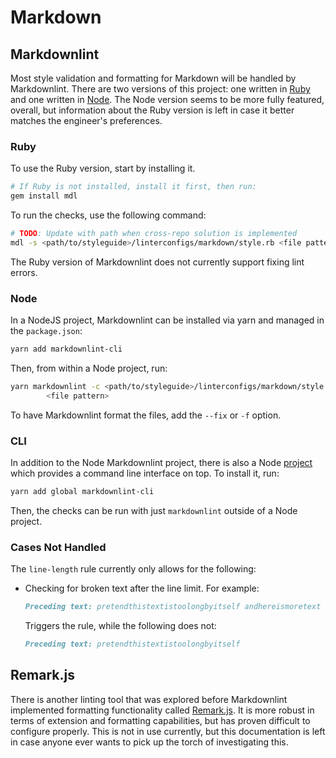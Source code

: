 # Markdown

## Markdownlint

Most style validation and formatting for Markdown will be handled by Markdownlint. There are two versions of this
project: one written in [Ruby](https://github.com/markdownlint/markdownlint) and one written in
[Node](https://github.com/DavidAnson/markdownlint). The Node version seems to be more fully featured, overall, but
information about the Ruby version is left in case it better matches the engineer's preferences.

### Ruby

To use the Ruby version, start by installing it.

```bash
# If Ruby is not installed, install it first, then run:
gem install mdl
```

To run the checks, use the following command:

```bash
# TODO: Update with path when cross-repo solution is implemented
mdl -s <path/to/styleguide>/linterconfigs/markdown/style.rb <file pattern>
```

The Ruby version of Markdownlint does not currently support fixing lint errors.

### Node

In a NodeJS project, Markdownlint can be installed via yarn and managed in the ```package.json```:

```bash
yarn add markdownlint-cli
```

Then, from within a Node project, run:

```bash
yarn markdownlint -c <path/to/styleguide>/linterconfigs/markdown/style.rb \
        <file pattern>
```

To have Markdownlint format the files, add the ```--fix``` or ```-f``` option.

### CLI

In addition to the Node Markdownlint project, there is also a Node
[project](https://github.com/igorshubovych/markdownlint-cli) which provides a command line interface on top. To install
it, run:

```bash
yarn add global markdownlint-cli
```

Then, the checks can be run with just ```markdownlint``` outside of a Node project.

### Cases Not Handled

The ```line-length``` rule currently only allows for the following:

*   Checking for broken text after the line limit. For example:

    ```markdown
    Preceding text: pretendthistextistoolongbyitself andhereismoretext
    ```

    Triggers the rule, while the following does not:

    ```markdown
    Preceding text: pretendthistextistoolongbyitself

## Remark.js

There is another linting tool that was explored before Markdownlint implemented formatting functionality called
[Remark.js](https://github.com/remarkjs/remark). It is more robust in terms of extension and formatting capabilities,
but has proven difficult to configure properly. This is not in use currently, but this documentation is left in case
anyone ever wants to pick up the torch of investigating this.
